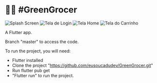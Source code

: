 # :technologist: #GreenGrocer
![Splash Screen](https://user-images.githubusercontent.com/107583961/205939622-8ff0b59a-7809-4aeb-9f02-25ff0ceee1a4.png)
![Tela de Login](https://user-images.githubusercontent.com/107583961/205953982-69d74a2a-903c-4246-ba60-5aea34beffab.png)
![Tela Home](https://user-images.githubusercontent.com/107583961/205954041-8560f393-144d-4e04-a946-ef83456df243.png)
![Tela do Carrinho](https://user-images.githubusercontent.com/107583961/205954105-78ecf09a-31d2-432a-93e9-81943a98a6cb.png)

A Flutter app.

Branch "master" to access the code.

To run the project, you will need:

  - Flutter installed 
  - Clone the project "https://github.com/eusoucadudev/GreenGrocer.git"
  - Run flutter pub get 
  - "Flutter run" to run the project.


